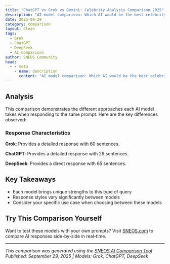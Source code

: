 ```yaml
---
title: "ChatGPT vs Grok vs Gemini: Celebrity Analysis Comparison 2025"
description: "AI model comparison: Which AI would be the best celebrity personal assistant and why?..."
date: 2025-09-29
category: comparison
layout: Clean
tags:
  - Grok
  - ChatGPT
  - DeepSeek
  - AI Comparison
author: SNEOS Community
head:
  - - meta
    - name: description
      content: "AI model comparison: Which AI would be the best celebrity personal assistant and why?..."
---
```


<ChatComparison
  title="ChatGPT vs Grok vs Gemini: Celebrity Analysis Comparison 2025"
  prompt="Which AI would be the best celebrity personal assistant and why?"
  :responses='{
    "Grok": "Choosing the \u0022best\u0022 AI to be a celebrity personal assistant depends on the specific needs of the celebrity, but we can evaluate based on the capabilities of current AI systems, their adaptability, privacy features, and personalization. Let\u2019s consider a few prominent AI contenders and analyze which might excel in this role: OpenAI\u0027s ChatGPT (or a derivative like Grok by xAI), Google\u2019s Gemini, Anthropic\u2019s Claude, or a specialized AI system tailored for personal assistance.\n\n### Key Requirements for a Celebrity Personal Assistant AI:\n1. **Organization and Scheduling**: Ability to manage complex calendars, coordinate with teams (managers, agents, publicists), and handle logistics for events, travel, and appearances.\n2. **Communication**: Drafting messages, managing social media, and responding to inquiries with the celebrity\u0027s tone and style.\n3. **Privacy and Security**: Ensuring sensitive information (schedules, personal messages, financial details) is protected against leaks or hacks.\n4. **Personalization**: Understanding the celebrity\u2019s preferences, habits, and unique demands to anticipate needs and provide tailored support.\n5. **Discretion and Emotional Intelligence**: Interpreting nuanced requests and handling high-pressure situations with tact.\n6. **Versatility**: Adapting to unpredictable tasks, from script analysis to booking last-minute private jets.\n\n### Evaluating AI Candidates:\n\n#### 1. OpenAI\u0027s ChatGPT (or Grok by xAI)\n   - **Strengths**: \n     - Highly versatile and capable of handling a wide range of tasks, from drafting emails to brainstorming creative ideas for social media or speeches.\n     - Strong natural language processing means it can mimic a celebrity\u2019s tone or adapt to specific communication styles.\n     - Grok, specifically, is designed to provide helpful and truthful answers, often with an outside perspective on humanity, which might offer unique insights for a celebrity navigating fame.\n   - **Weaknesses**:\n     - Limited real-time integration with calendars or external apps unless paired with custom tools.\n     - Privacy concerns exist since data may be used for training unless specific safeguards (e.g., enterprise versions with strict policies) are in place.\n\n#### 2. Google\u2019s Gemini\n   - **Strengths**:\n     - Deep integration with Google Workspace (Calendar, Gmail, Drive) makes it ideal for scheduling, email management, and organizing documents.\n     - Access to real-time data via Google Search could help with quick research (e.g., finding the best restaurants for a private dinner or tracking public sentiment about a recent appearance).\n     - Google\u2019s infrastructure might offer robust security for a high-profile user.\n   - **Weaknesses**:\n     - May lack the creative depth or conversational nuance of ChatGPT for tasks like writing personalized content.\n     - Google\u2019s ecosystem raises privacy concerns for celebrities wary of data collection.\n\n#### 3. Anthropic\u2019s Claude\n   - **Strengths**:\n     - Designed with a focus on safety and helpfulness, Claude might excel in maintaining discretion and avoiding harmful suggestions.\n     - Strong writing and reasoning abilities make it suitable for drafting press statements or analyzing scripts.\n     - Anthropic\u2019s emphasis on ethical AI could align with a celebrity\u2019s need for a trustworthy assistant.\n   - **Weaknesses**:\n     - Less integration with real-world tools compared to Google\u2019s ecosystem.\n     - May be overly cautious in responses, limiting creativity in certain contexts.\n\n#### 4. Specialized AI Assistants (e.g., Custom-Built or Startups like xAI\u2019s Grok)\n   - **Strengths**:\n     - A custom-built AI or a system like Grok could be tailored specifically to a celebrity\u2019s needs, incorporating their preferences and integrating with their existing workflows.\n     - Potential for higher privacy if built in-house with strict controls.\n   - **Weaknesses**:\n     - Development costs and time could be prohibitive.\n     - May lack the broad knowledge base of larger models like ChatGPT or Gemini.\n\n### The Verdict: Best AI for a Celebrity Personal Assistant\n**OpenAI\u2019s ChatGPT (or Grok by xAI)** stands out as the best choice for most celebrities, primarily due to its versatility, adaptability, and strong language capabilities. Here\u2019s why:\n- **Versatility**: It can handle diverse tasks\u2014from scheduling (with API integrations) to drafting creative content like Instagram captions or award show speeches.\n- **Personalization**: With fine-tuning or consistent interaction, it can learn a celebrity\u2019s unique voice and preferences, acting as a seamless extension of their personality.\n- **Scalability**: Paired with custom integrations (e.g., linking to calendar apps or secure communication tools), it can be molded into a comprehensive assistant.\n\nHowever, privacy is a critical concern. Celebrities would need an enterprise-grade version of ChatGPT with strict data protection policies or a custom deployment to ensure their information isn\u2019t used for training or exposed to risks.\n\n### Why Not the Others?\n- Google\u2019s Gemini is excellent for logistics and integration but may fall short in creative tasks or emotional nuance, which are often crucial for a celebrity\u2019s public image.\n- Claude is a safe and ethical choice but might lack the dynamic adaptability needed for a fast-paced celebrity lifestyle.\n- Custom AI solutions are ideal in theory but impractical for most due to cost and development time.\n\n### Additional Considerations:\nA hybrid approach might be the ultimate solution\u2014using ChatGPT or Grok as the core AI brain, integrated with Google Workspace for scheduling and logistics, and hosted on a secure, private server to mitigate privacy risks. Celebrities like actors or musicians, who often juggle intense schedules and public-facing personas, would benefit most from an AI that prioritizes adaptability and creativity while ensuring discretion.\n\nIn the end, the \u0022best\u0022 AI assistant hinges on customization and trust. ChatGPT/Grok, with the right setup, could be a game-changer\u2014acting not just as a tool but as a near-invisible partner in managing the chaos of fame. Who wouldn\u2019t want an AI that can book a red-eye flight, draft a heartfelt thank-you post, and remind them to hydrate before a big interview\u2014all in their own voice?",
    "ChatGPT": "The best AI for a celebrity personal assistant would need to excel in several key areas: managing complex schedules, handling high volumes of communication discreetly, providing personalized recommendations, ensuring privacy and security, and adapting to fast-changing and high-profile environments.\n\nHere are a few top AI options to consider, along with why one might stand out:\n\n1. **Google Assistant**\n   - **Strengths:** Excellent at scheduling and calendar management, integrates seamlessly with Google Workspace, strong natural language processing, and powerful search capabilities.\n   - **Limitations:** Privacy concerns, as data is processed through Google\u2019s servers.\n\n2. **Apple Siri**\n   - **Strengths:** Deep integration with the Apple ecosystem, strong privacy protections due to on-device processing, good at managing reminders, messages, and smart home features.\n   - **Limitations:** Less robust for complex multi-party scheduling and third-party app integrations compared to some competitors.\n\n3. **Amazon Alexa**\n   - **Strengths:** Wide range of third-party skills, good for managing smart home devices, shopping, and quick information retrieval.\n   - **Limitations:** Primarily voice-first and less focused on high-level administrative tasks.\n\n4. **Microsoft Cortana**\n   - **Strengths:** Integration with Microsoft Office and Outlook, strong for business-related tasks.\n   - **Limitations:** Has been scaled back in consumer markets, less focused on personal assistant functions now.\n\n5. **Specialized AI Concierges (e.g., x.ai, ClaraLabs)**\n   - **Strengths:** Designed specifically for scheduling meetings and managing communications on behalf of busy professionals.\n   - **Limitations:** May require human-in-the-loop support and may not cover broader assistant functions.\n\n6. **ChatGPT with API Integration**\n   - **Strengths:** Highly customizable conversational AI, can be integrated into existing workflows, excellent for drafting communications, managing information, and providing personalized support.\n   - **Limitations:** Needs custom development to integrate scheduling, reminders, and privacy controls.\n\n---\n\n### Best Choice: **A Custom-Integrated AI System Based on ChatGPT or Similar \u002B Google Workspace**\n\n**Why?**\n\n- **Personalization:** ChatGPT offers conversational depth and adaptability, allowing the assistant to understand nuanced requests, draft personalized messages, and manage complex inquiries.\n- **Integration:** Combining this with Google Workspace (Calendar, Gmail, Drive) allows seamless scheduling, email management, and document handling.\n- **Privacy and Control:** With proper custom development, data privacy and security protocols can be enforced according to the celebrity\u2019s preferences.\n- **Scalability:** The AI can be expanded with additional APIs (for travel bookings, social media monitoring, news alerts) tailored to the demands of a celebrity lifestyle.\n- **Human Oversight:** The AI can be complemented by a small human team who oversee sensitive matters, ensuring both efficiency and discretion.\n\n---\n\n### Summary\n\nWhile off-the-shelf assistants like Google Assistant or Siri are great for general tasks, a **custom AI assistant leveraging advanced conversational AI like ChatGPT combined with robust scheduling and communication tools (Google Workspace)** provides the flexibility, sophistication, and privacy controls ideal for managing a celebrity\u2019s complex, fast-moving, and high-profile personal and professional life.",
    "DeepSeek": "Excellent question. This isn\u0027t about which AI is \u0022best\u0022 overall, but which is best suited for the unique, demanding, and often bizarre life of a high-profile celebrity.\n\nThe short answer is: **There wouldn\u0027t be a single \u0022best\u0022 AI, but rather a highly customized, multi-layered system.** However, if we have to pick one from the current public-facing options, **ChatGPT-4o (or a future, even more advanced version) would be the most likely core, but it would require heavy integration with other specialized tools.**\n\nHere\u2019s a breakdown of why, looking at the key needs of a celebrity and which AI best addresses them.\n\n---\n\n### The Core Contender: A Custom-Tailored ChatGPT-4o\n\n**Why it\u0027s the frontrunner:**\n\n1.  **Multimodal Mastery:** A celebrity assistant needs to understand context from images, audio, and text. GPT-4o can process all of these in real-time.\n    *   **Scenario:** A celebrity takes a photo of a crowded restaurant. The AI can identify paparazzi in the background and suggest an alternative exit. Or, it can listen to a voicemail from a director, transcribe it, summarize the key points, and draft a response\u2014all in one go.\n\n2.  **Complex Reasoning and Nuance:** Celebrities deal with complex schedules, contract nuances, and sensitive social situations.\n    *   **Scenario:** \u0022My agent says the contract for the movie in Budapest has a \u0027force majeure\u0027 clause that conflicts with my endorsement deal in Japan. Explain the conflict in simple terms and draft three polite email options to my lawyer asking for a review, with varying levels of urgency.\u0022\n\n3.  **Communication and Drafting:** This is its core strength. From crafting heartfelt social media posts to writing sharp, professional emails to fending off intrusive inquiries with polite but firm language, it would be indispensable.\n\n4.  **Customization (GPTs):** OpenAI\u0027s ability to create custom \u0022GPTs\u0022 means the celebrity\u0027s team could build a private, specialized assistant trained on their specific preferences, trauma triggers (e.g., certain topics to avoid), favorite brands, and private contact lists.\n\n---\n\n### The Competition \u0026 Specialized Tools in the \u0022Celebrity AI Suite\u0022\n\nNo single AI does everything perfectly. The ultimate system would be a \u0022suite\u0022 where ChatGPT-4o acts as the central brain, integrating with other specialized AIs.\n\n| Celebrity Need | Best AI Tool \u0026 Why | Weakness of General AI (like ChatGPT) |\n| :--- | :--- | :--- |\n| ****Schedule \u0026 Logistics**** | **Google\u0027s Gemini (integrated with Google Workspace)** or a hyper-specialized corporate AI. Its deep integration with Google Calendar, Gmail, Maps, and real-time flight data is unmatched for managing a chaotic, multi-timezone schedule. | ChatGPT can reason about schedules but can\u0027t directly manipulate your calendar or get live flight alerts. |\n| ****Image \u0026 Brand Management**** | **Midjourney / DALL-E 3 / Stable Diffusion.** For creating concept art for outfits, visualizing red carpet looks, or generating social media content ideas. **Perplexity AI** would be crucial for real-time monitoring of news and social sentiment about the celebrity. | ChatGPT can describe an image but can\u0027t generate high-quality visuals. It\u0027s not a real-time web crawler for brand reputation. |\n| ****Security \u0026 Anonymity**** | **Specialized, likely non-public AI.** This would focus on analyzing routes, scanning dark web threats, and managing secure communications. It would be less about conversation and more about pattern recognition for threats. | General AIs are not designed for this and could be a privacy risk if not properly configured. |\n| ****Personalized Health \u0026 Fitness**** | **A custom AI trained on the celeb\u0027s biometric data (e.g., from an Oura ring or Whoop strap) and integrated with their nutritionist and trainer\u0027s plans.** It could adjust meal plans based on schedule changes or suggest recovery protocols. | ChatGPT can give general health advice, which is dangerous. It doesn\u0027t have access to real-time, personal biometric data. |\n\n---\n\n### The \u0022Why\u0022: The Ultimate Deciding Factors\n\nBeyond features, the choice comes down to three critical pillars for a celebrity:\n\n1.  **Privacy and Security (The #1 Priority):** A celebrity\u0027s life is constantly under scrutiny. Their AI assistant would have access to their most sensitive data: location, health, finances, and private conversations.\n    *   **The Winner:** A heavily customized, on-premise, or privately-hosted version of a model like GPT-4. It would **not** be the standard, cloud-based version. Data leaks would be catastrophic.\n\n2.  **Proactive Intelligence, Not Just Reactive Help:** A good assistant answers questions. A great one anticipates them.\n    *   **The Winner:** An AI that can learn patterns. \u0022You always get a migraine after trans-Pacific flights. Your flight from LA to Tokyo lands tomorrow. I\u0027ve already blocked a 4-hour \u0027recovery window\u0027 in your calendar and notified your PR team that you\u0027ll be unavailable.\u0022\n\n3.  **Handling Ambiguity and Human Emotion:** Celebrities are under immense pressure. The AI needs emotional intelligence.\n    *   **The Winner:** The AI with the best nuance and context window. It should be able to detect stress in the user\u0027s voice and respond with a calmer tone, suggest a meditation, or know not to bring up a sensitive topic like a recent box office flop.\n\n### Conclusion\n\nThe **best celebrity personal assistant wouldn\u0027t be a single, off-the-shelf AI like Siri or Alexa.** It would be a **bespoke system**.\n\n**ChatGPT-4o (or its successor) would serve as the central, conversational \u0022chief of staff\u0022** due to its superior reasoning, multimodal capabilities, and communication skills. However, this core would be seamlessly integrated with a shield of specialized AIs for scheduling (Gemini/Google), brand monitoring (Perplexity), security (custom AI), and health (custom AI), all operating within an impenetrable fortress of privacy and security.\n\nThe \u0022why\u0022 is simple: a celebrity\u0027s life requires an assistant that is part strategist, part bodyguard, part therapist, and part logistics wizard\u2014a role no single public AI can yet fill, but one that a integrated system, built around a powerful core like GPT-4o, is rapidly making possible."
  }'
  published-date="16:00"
/>

## Analysis

This comparison demonstrates the different approaches each AI model takes when responding to the same prompt. Here are the key differences observed:

### Response Characteristics

**Grok**: Provides a detailed response with 60 sentences. 

**ChatGPT**: Provides a detailed response with 29 sentences. 

**DeepSeek**: Provides a direct response with 65 sentences. 

## Key Takeaways

- Each model brings unique strengths to this type of query
- Response styles vary significantly between models
- Consider your specific use case when choosing between these models

## Try This Comparison Yourself

Want to test these models with your own prompts? Visit [SNEOS.com](https://sneos.com) to compare AI responses side-by-side in real-time.

---

*This comparison was generated using the [SNEOS AI Comparison Tool](https://sneos.com)*
*Published: September 29, 2025 | Models: Grok, ChatGPT, DeepSeek*
